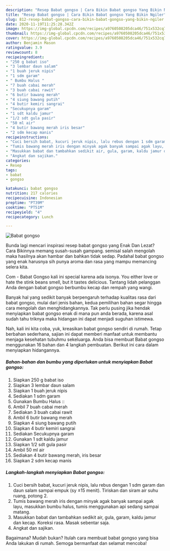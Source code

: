 ```yaml
---
description: "Resep Babat gongso | Cara Bikin Babat gongso Yang Bikin Ngiler"
title: "Resep Babat gongso | Cara Bikin Babat gongso Yang Bikin Ngiler"
slug: 812-resep-babat-gongso-cara-bikin-babat-gongso-yang-bikin-ngiler
date: 2020-11-19T11:25:28.342Z
image: https://img-global.cpcdn.com/recipes/a9760508205dca46/751x532cq70/babat-gongso-foto-resep-utama.jpg
thumbnail: https://img-global.cpcdn.com/recipes/a9760508205dca46/751x532cq70/babat-gongso-foto-resep-utama.jpg
cover: https://img-global.cpcdn.com/recipes/a9760508205dca46/751x532cq70/babat-gongso-foto-resep-utama.jpg
author: Benjamin Mason
ratingvalue: 3.9
reviewcount: 8
recipeingredient:
- "250 g babat iso"
- "3 lembar daun salam"
- "1 buah jeruk nipis"
- "1 sdm garam"
- " Bumbu Halus "
- "7 buah cabai merah"
- "3 buah cabai rawit"
- "6 butir bawang merah"
- "4 siung bawang putih"
- "4 butir kemiri sangrai"
- "Secukupnya garam"
- "1 sdt kaldu jamur"
- "1/2 sdt gula pasir"
- "50 ml air"
- "4 butir bawang merah iris besar"
- "2 sdm kecap manis"
recipeinstructions:
- "Cuci bersih babat, kucuri jeruk nipis, lalu rebus dengan 1 sdm garam dan daun salam sampai empuk (sy ±15 menit). Tiriskan dan siram air suhu ruang, potong 2."
- "Tumis bawang merah iris dengan minyak agak banyak sampai agak layu, masukkan bumbu halus, tumis menggunakan api sedang sampai matang."
- "Masukkan babat dan tambahkan sedikit air, gula, garam, kaldu jamur dan kecap. Koreksi rasa. Masak sebentar saja."
- "Angkat dan sajikan."
categories:
- Resep
tags:
- babat
- gongso

katakunci: babat gongso 
nutrition: 217 calories
recipecuisine: Indonesian
preptime: "PT39M"
cooktime: "PT51M"
recipeyield: "4"
recipecategory: Lunch

---
```



![Babat gongso](https://img-global.cpcdn.com/recipes/a9760508205dca46/751x532cq70/babat-gongso-foto-resep-utama.jpg)

Bunda lagi mencari inspirasi resep babat gongso yang Enak Dan Lezat? Cara Bikinnya memang susah-susah gampang. semisal salah mengolah maka hasilnya akan hambar dan bahkan tidak sedap. Padahal babat gongso yang enak harusnya sih punya aroma dan rasa yang mampu memancing selera kita.

Com - Babat Gongso kali ini special karena ada isonya. You either love or hate the stink beans smell, but it tastes delicious. Tantang lidah pelanggan Anda dengan babat gongso berbumbu kecap dan rempah yang wangi.

Banyak hal yang sedikit banyak berpengaruh terhadap kualitas rasa dari babat gongso, mulai dari jenis bahan, kedua pemilihan bahan segar hingga cara mengolah dan menghidangkannya. Tak perlu pusing jika hendak menyiapkan babat gongso enak di mana pun anda berada, karena asal sudah tahu triknya maka hidangan ini dapat menjadi suguhan istimewa.


Nah, kali ini kita coba, yuk, kreasikan babat gongso sendiri di rumah. Tetap berbahan sederhana, sajian ini dapat memberi manfaat untuk membantu menjaga kesehatan tubuhmu sekeluarga. Anda bisa membuat Babat gongso menggunakan 16 bahan dan 4 langkah pembuatan. Berikut ini cara dalam menyiapkan hidangannya.

<!--inarticleads1-->

##### Bahan-bahan dan bumbu yang diperlukan untuk menyiapkan Babat gongso:

1. Siapkan 250 g babat iso
1. Siapkan 3 lembar daun salam
1. Siapkan 1 buah jeruk nipis
1. Sediakan 1 sdm garam
1. Gunakan  Bumbu Halus ::
1. Ambil 7 buah cabai merah
1. Sediakan 3 buah cabai rawit
1. Ambil 6 butir bawang merah
1. Siapkan 4 siung bawang putih
1. Siapkan 4 butir kemiri sangrai
1. Sediakan Secukupnya garam
1. Gunakan 1 sdt kaldu jamur
1. Siapkan 1/2 sdt gula pasir
1. Ambil 50 ml air
1. Sediakan 4 butir bawang merah, iris besar
1. Siapkan 2 sdm kecap manis




<!--inarticleads2-->

##### Langkah-langkah menyiapkan Babat gongso:

1. Cuci bersih babat, kucuri jeruk nipis, lalu rebus dengan 1 sdm garam dan daun salam sampai empuk (sy ±15 menit). Tiriskan dan siram air suhu ruang, potong 2.
1. Tumis bawang merah iris dengan minyak agak banyak sampai agak layu, masukkan bumbu halus, tumis menggunakan api sedang sampai matang.
1. Masukkan babat dan tambahkan sedikit air, gula, garam, kaldu jamur dan kecap. Koreksi rasa. Masak sebentar saja.
1. Angkat dan sajikan.




Bagaimana? Mudah bukan? Itulah cara membuat babat gongso yang bisa Anda lakukan di rumah. Semoga bermanfaat dan selamat mencoba!

